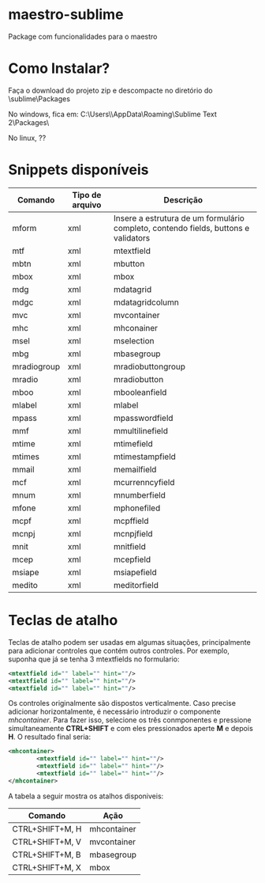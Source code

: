 # maestro-sublime
Package com funcionalidades para o maestro

# Como Instalar?
Faça o download do projeto zip e descompacte no diretório do \sublime\Packages

No windows, fica em: C:\Users\\<usuario>\AppData\Roaming\Sublime Text 2\Packages\

No linux, ??

# Snippets disponíveis

Comando  | Tipo de arquivo | Descrição |
-------------|-------------|-----------|
mform | xml | Insere a estrutura de um formulário completo, contendo fields, buttons e validators |
mtf | xml | mtextfield |
mbtn | xml | mbutton |
mbox | xml | mbox |
mdg | xml | mdatagrid |
mdgc | xml | mdatagridcolumn |
mvc | xml | mvcontainer |
mhc | xml | mhconainer |
msel | xml | mselection |
mbg | xml | mbasegroup |
mradiogroup | xml | mradiobuttongroup |
mradio | xml | mradiobutton |
mboo | xml | mbooleanfield |
mlabel | xml | mlabel |
mpass | xml | mpasswordfield |
mmf | xml | mmultilinefield |
mtime | xml | mtimefield |
mtimes | xml | mtimestampfield |
mmail | xml | memailfield |
mcf | xml | mcurrenncyfield |
mnum | xml | mnumberfield |
mfone | xml | mphonefiled |
mcpf | xml | mcpffield |
mcnpj | xml | mcnpjfield |
mnit | xml | mnitfield |
mcep | xml | mcepfield |
msiape | xml | msiapefield |
medito | xml | meditorfield


# Teclas de atalho

Teclas de atalho podem ser usadas em algumas situações, principalmente para adicionar controles que contém outros controles. Por exemplo, suponha que já se tenha 3 mtextfields no formulario:

```xml
<mtextfield id="" label="" hint=""/>	
<mtextfield id="" label="" hint=""/>	
<mtextfield id="" label="" hint=""/>	
```

Os controles originalmente são dispostos verticalmente. Caso precise adicionar horizontalmente, é necessário introduzir o componente *mhcontainer*. Para fazer isso, selecione os três conmponentes e pressione simultaneamente **CTRL+SHIFT** e com eles pressionados aperte **M** e depois **H**. O resultado final seria:

```xml
<mhcontainer>
		<mtextfield id="" label="" hint=""/>	
		<mtextfield id="" label="" hint=""/>	
		<mtextfield id="" label="" hint=""/>
</mhcontainer>
```

A tabela a seguir mostra os atalhos disponiveis:

Comando  | Ação |
-------------|-------------|
CTRL+SHIFT+M, H | mhcontainer |
CTRL+SHIFT+M, V | mvcontainer |
CTRL+SHIFT+M, B | mbasegroup |
CTRL+SHIFT+M, X | mbox |




